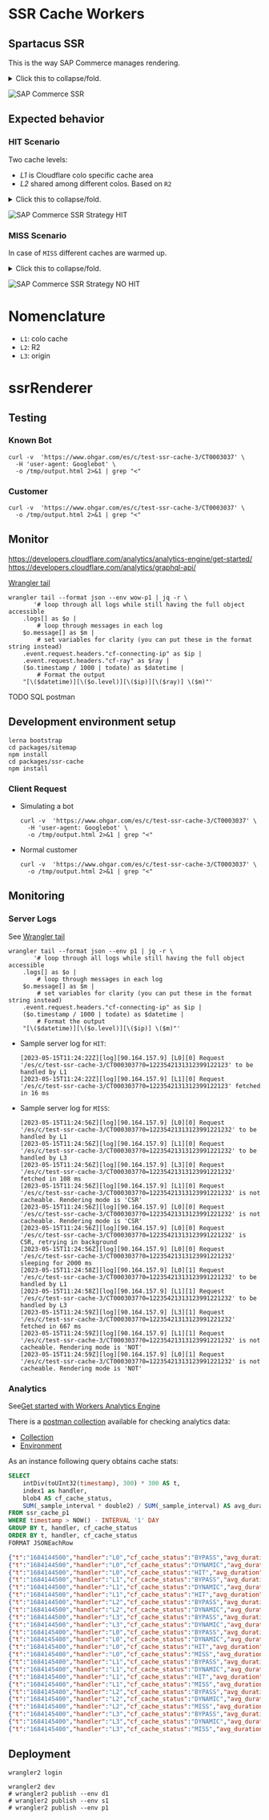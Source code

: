 # SSR Cache Workers

## Spartacus SSR

This is the way SAP Commerce manages rendering.

<details>
<summary>Click this to collapse/fold.</summary>

```
title SAP Commerce SSR

Browser->+Cloudflare: GET /es/men
Cloudflare->+js-app:  GET /es/men
js-app->+js-app-ssr:  render /es/men
js-app-ssr->Cloudflare: GET https://hostname.com/assets/translations/xxx.json
js-app-ssr->Cloudflare: ...
js-app-ssr->Cloudflare: GET https://pq-api.hostname.com/api/pages
js-app-ssr->Cloudflare: ...
alt SSR OK
    js-app-ssr-->>-js-app:  rendered HTML
    js-app-->>-Cloudflare:  rendered HTML
    Cloudflare->Cloudflare: cache for next calls in a given colo
    Cloudflare-->>-Browser: MISS
else CSR
    activate js-app-ssr
    js-app-ssr-->>-js-app:  index.html
    activate js-app
    js-app-->>-Cloudflare:  index.html
    activate Cloudflare
    Cloudflare-->>-Browser: BYPASS
end
```
</details>

![SAP Commerce SSR](./doc/img/SAP%20Commerce%20SSR.png "SAP Commerce SSR")

## Expected behavior
### HIT Scenario

Two cache levels:
- *L1* is Cloudflare colo specific cache area
- *L2* shared among different colos. Based on `R2`

<p>
<details>
<summary>Click this to collapse/fold.</summary>

```
title SAP Commerce SSR Strategy HIT

participant Browser
participant Cloudflare
participant R2
participant SAP Commerce Cloud v2


Browser->+Cloudflare: GET resource
alt colo HIT
    Cloudflare->Cloudflare: is cached
    Cloudflare-->>-Browser: SSR response
else R2
    Cloudflare->+Cloudflare: is NOT cached
    Cloudflare->+R2: GET resource
    alt R2 HIT
        R2->R2: is cached
        R2-->>-Cloudflare: SSR response
        Cloudflare-->>-Browser: SSR response
    else node.js HIT
        R2->+R2: is NOT cached
        R2-->>+Cloudflare: {empty}
        deactivate R2
        Cloudflare->+SAP Commerce Cloud v2:  GET resource
        SAP Commerce Cloud v2->SAP Commerce Cloud v2: is cached
        SAP Commerce Cloud v2-->>-Cloudflare: SSR response
        Cloudflare-->>-Browser: SSR response
    end
end
```
</details>

![SAP Commerce SSR Strategy HIT](doc/img/SAP%20Commerce%20SSR%20Strategy%20HIT.png "SAP Commerce SSR Strategy HIT")


### MISS Scenario

In case of `MISS` different caches are warmed up.

<details>
<summary>Click this to collapse/fold.</summary>

```
title SAP Commerce SSR Strategy NO HIT

participant Browser
participant Cloudflare
participant R2
participant SAP Commerce Cloud v2


Browser->+Cloudflare: GET resource
Cloudflare->Cloudflare: is NOT cached
Cloudflare->+R2: GET resource
R2->R2: is NOT cached
R2-->>-Cloudflare: {empty}

alt Real Customer BYPASS
    note over Cloudflare, SAP Commerce Cloud v2
        Real customers does NOT wait for SSR processing [timeout = 0]
    end note
    Cloudflare->+SAP Commerce Cloud v2:  GET resource [timeout =  0]
    SAP Commerce Cloud v2->SAP Commerce Cloud v2: is NOT cached
    SAP Commerce Cloud v2-->>Cloudflare: /index.html (CSR response)
    Cloudflare-->>Browser: /index.html (CSR response)
    SAP Commerce Cloud v2-->>-SAP Commerce Cloud v2: PUT in node.js cache
    
    loop while CSR response
        state over Cloudflare: lazy warmup
        
        Cloudflare->+Cloudflare: sleep nth millis
        Cloudflare->>+SAP Commerce Cloud v2: GET resource [timeout ~ 10]
        SAP Commerce Cloud v2->SAP Commerce Cloud v2: is cached
        SAP Commerce Cloud v2-->>-Cloudflare: SSR response
        Cloudflare-->>R2: PUT in shared cache
        Cloudflare-->>-Cloudflare: PUT in colo cache
        deactivate Cloudflare
    end
else Known Bot MISS
    note over Cloudflare, SAP Commerce Cloud v2
        Known Bots has a long timeout to enforce SSR as much as possible
    end note

    Cloudflare->+SAP Commerce Cloud v2: GET resource [timeout ~ 10]
    activate Cloudflare
    SAP Commerce Cloud v2->SAP Commerce Cloud v2: is NOT cached
    SAP Commerce Cloud v2-->>SAP Commerce Cloud v2: PUT in node.js cache
    SAP Commerce Cloud v2 -->>-Cloudflare:  /index.html (SSR response)
    Cloudflare-->>Browser: SSR response
    Cloudflare-->>R2: PUT in shared cache
    Cloudflare-->>-Cloudflare: PUT in colo cache
end
```
</details>

![SAP Commerce SSR Strategy NO HIT](doc/img/SAP%20Commerce%20SSR%20Strategy%20NO%20HIT.png "SAP Commerce SSR Strategy NO HIT")

# Nomenclature

* `L1`: colo cache
* `L2`: R2
* `L3`: origin

# ssrRenderer


## Testing

### Known Bot

```shell
curl -v  'https://www.ohgar.com/es/c/test-ssr-cache-3/CT0003037' \
  -H 'user-agent: Googlebot' \
  -o /tmp/output.html 2>&1 | grep "<"
```

### Customer

```shell
curl -v  'https://www.ohgar.com/es/c/test-ssr-cache-3/CT0003037' \
  -o /tmp/output.html 2>&1 | grep "<"
```

## Monitor

https://developers.cloudflare.com/analytics/analytics-engine/get-started/
https://developers.cloudflare.com/analytics/graphql-api/

[Wrangler tail](https://github.com/cloudflare/wrangler-legacy/issues/1368#issuecomment-640116634)

```shell
wrangler tail --format json --env wow-p1 | jq -r \
       '# loop through all logs while still having the full object accessible
    .logs[] as $o |
        # loop through messages in each log
    $o.message[] as $m |
        # set variables for clarity (you can put these in the format string instead)
    .event.request.headers."cf-connecting-ip" as $ip |
    .event.request.headers."cf-ray" as $ray |
    ($o.timestamp / 1000 | todate) as $datetime |
        # Format the output
    "[\($datetime)][\($o.level)][\($ip)][\($ray)] \($m)"'
```

TODO SQL postman 

## Development environment setup

```shell
lerna bootstrap
cd packages/sitemap
npm install
cd packages/ssr-cache
npm install
```



### Client Request

* Simulating a bot
    ```shell
    curl -v  'https://www.ohgar.com/es/c/test-ssr-cache-3/CT0003037' \
      -H 'user-agent: Googlebot' \
      -o /tmp/output.html 2>&1 | grep "<"
    ```
* Normal customer
    ```shell
    curl -v  'https://www.ohgar.com/es/c/test-ssr-cache-3/CT0003037' \
      -o /tmp/output.html 2>&1 | grep "<"
    ```

## Monitoring

### Server Logs

See [Wrangler tail](https://github.com/cloudflare/wrangler-legacy/issues/1368#issuecomment-640116634)

```shell
wrangler tail --format json --env p1 | jq -r \
       '# loop through all logs while still having the full object accessible
    .logs[] as $o |
        # loop through messages in each log
    $o.message[] as $m |
        # set variables for clarity (you can put these in the format string instead)
    .event.request.headers."cf-connecting-ip" as $ip |
    ($o.timestamp / 1000 | todate) as $datetime |
        # Format the output
    "[\($datetime)][\($o.level)][\($ip)] \($m)"'
```

* Sample server log for `HIT`:
    ```
    [2023-05-15T11:24:22Z][log][90.164.157.9] [L0][0] Request '/es/c/test-ssr-cache-3/CT0003037?0=1223542131312399122123' to be handled by L1
    [2023-05-15T11:24:22Z][log][90.164.157.9] [L1][0] Request '/es/c/test-ssr-cache-3/CT0003037?0=1223542131312399122123' fetched in 16 ms
    ```
* Sample server log for `MISS`:
    ```
    [2023-05-15T11:24:56Z][log][90.164.157.9] [L0][0] Request '/es/c/test-ssr-cache-3/CT0003037?0=12235421313123991221232' to be handled by L1
    [2023-05-15T11:24:56Z][log][90.164.157.9] [L1][0] Request '/es/c/test-ssr-cache-3/CT0003037?0=12235421313123991221232' to be handled by L3
    [2023-05-15T11:24:56Z][log][90.164.157.9] [L3][0] Request '/es/c/test-ssr-cache-3/CT0003037?0=12235421313123991221232' fetched in 108 ms
    [2023-05-15T11:24:56Z][log][90.164.157.9] [L1][0] Request '/es/c/test-ssr-cache-3/CT0003037?0=12235421313123991221232' is not cacheable. Rendering mode is 'CSR'
    [2023-05-15T11:24:56Z][log][90.164.157.9] [L0][0] Request '/es/c/test-ssr-cache-3/CT0003037?0=12235421313123991221232' is not cacheable. Rendering mode is 'CSR'
    [2023-05-15T11:24:56Z][log][90.164.157.9] [L0][0] Request '/es/c/test-ssr-cache-3/CT0003037?0=12235421313123991221232' is CSR, retrying in background
    [2023-05-15T11:24:56Z][log][90.164.157.9] [L0][0] Request '/es/c/test-ssr-cache-3/CT0003037?0=12235421313123991221232' sleeping for 2000 ms
    [2023-05-15T11:24:58Z][log][90.164.157.9] [L0][1] Request '/es/c/test-ssr-cache-3/CT0003037?0=12235421313123991221232' to be handled by L1
    [2023-05-15T11:24:58Z][log][90.164.157.9] [L1][1] Request '/es/c/test-ssr-cache-3/CT0003037?0=12235421313123991221232' to be handled by L3
    [2023-05-15T11:24:59Z][log][90.164.157.9] [L3][1] Request '/es/c/test-ssr-cache-3/CT0003037?0=12235421313123991221232' fetched in 667 ms
    [2023-05-15T11:24:59Z][log][90.164.157.9] [L1][1] Request '/es/c/test-ssr-cache-3/CT0003037?0=12235421313123991221232' is not cacheable. Rendering mode is 'NOT'
    [2023-05-15T11:24:59Z][log][90.164.157.9] [L0][1] Request '/es/c/test-ssr-cache-3/CT0003037?0=12235421313123991221232' is not cacheable. Rendering mode is 'NOT'
    ```

### Analytics

See[Get started with Workers Analytics Engine](https://developers.cloudflare.com/analytics/analytics-engine/get-started/)

There is a [postman collection](https://app.getpostman.com/join-team?invite_code=ce1ecca1b27270f0aa576081c399f5a8&target_code=395e344406fac33f2e686640139ce667) available for checking analytics data:

- [Collection](./collections/Ohgar.postman_collection.json)
- [Environment](./collections/p1.postman_environment.json)

As an instance following query obtains cache stats:

```sql
SELECT
    intDiv(toUInt32(timestamp), 300) * 300 AS t, 
    index1 as handler,    
    blob4 AS cf_cache_status,
    SUM(_sample_interval * double2) / SUM(_sample_interval) AS avg_duration
FROM ssr_cache_p1
WHERE timestamp > NOW() - INTERVAL '1' DAY
GROUP BY t, handler, cf_cache_status
ORDER BY t, handler, cf_cache_status
FORMAT JSONEachRow
```

```json lines
{"t":"1684144500","handler":"L0","cf_cache_status":"BYPASS","avg_duration":103}
{"t":"1684144500","handler":"L0","cf_cache_status":"DYNAMIC","avg_duration":555}
{"t":"1684144500","handler":"L0","cf_cache_status":"HIT","avg_duration":14}
{"t":"1684144500","handler":"L1","cf_cache_status":"BYPASS","avg_duration":103}
{"t":"1684144500","handler":"L1","cf_cache_status":"DYNAMIC","avg_duration":555}
{"t":"1684144500","handler":"L1","cf_cache_status":"HIT","avg_duration":14}
{"t":"1684144500","handler":"L2","cf_cache_status":"BYPASS","avg_duration":103}
{"t":"1684144500","handler":"L2","cf_cache_status":"DYNAMIC","avg_duration":555}
{"t":"1684144500","handler":"L3","cf_cache_status":"BYPASS","avg_duration":103}
{"t":"1684144500","handler":"L3","cf_cache_status":"DYNAMIC","avg_duration":555}
{"t":"1684145400","handler":"L0","cf_cache_status":"BYPASS","avg_duration":101.5}
{"t":"1684145400","handler":"L0","cf_cache_status":"DYNAMIC","avg_duration":685}
{"t":"1684145400","handler":"L0","cf_cache_status":"HIT","avg_duration":13.25}
{"t":"1684145400","handler":"L0","cf_cache_status":"MISS","avg_duration":115.75}
{"t":"1684145400","handler":"L1","cf_cache_status":"BYPASS","avg_duration":101.5}
{"t":"1684145400","handler":"L1","cf_cache_status":"DYNAMIC","avg_duration":685}
{"t":"1684145400","handler":"L1","cf_cache_status":"HIT","avg_duration":13.25}
{"t":"1684145400","handler":"L1","cf_cache_status":"MISS","avg_duration":115.75}
{"t":"1684145400","handler":"L2","cf_cache_status":"BYPASS","avg_duration":101.5}
{"t":"1684145400","handler":"L2","cf_cache_status":"DYNAMIC","avg_duration":685}
{"t":"1684145400","handler":"L2","cf_cache_status":"MISS","avg_duration":115.75}
{"t":"1684145400","handler":"L3","cf_cache_status":"BYPASS","avg_duration":101.5}
{"t":"1684145400","handler":"L3","cf_cache_status":"DYNAMIC","avg_duration":685}
{"t":"1684145400","handler":"L3","cf_cache_status":"MISS","avg_duration":115.75}
```

## Deployment

```shell
wrangler2 login

wrangler2 dev
# wrangler2 publish --env d1
# wrangler2 publish --env s1
# wrangler2 publish --env p1
```
